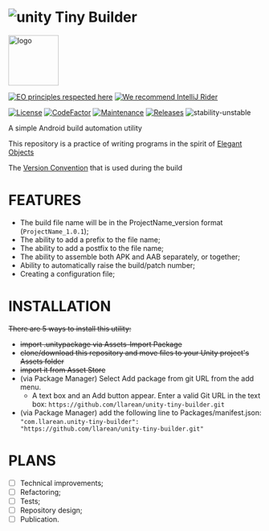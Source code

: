 # ![unity](https://img.shields.io/badge/Unity-100000?style=for-the-badge&logo=unity&logoColor=white)  Tiny Builder

<img alt="logo" src="https://www.objectionary.com/cactus.svg" height="100px" />  

[![EO principles respected here](https://www.elegantobjects.org/badge.svg)](https://www.elegantobjects.org)
[![We recommend IntelliJ Rider](https://www.elegantobjects.org/intellij-idea.svg)](https://www.jetbrains.com/rider/)

[![License](https://img.shields.io/badge/license-MIT-green.svg)](https://github.com/LLarean/unity-tiny-builder/blob/master/LICENSE.md)
[![CodeFactor](https://www.codefactor.io/repository/github/llarean/unity-tiny-builder/badge)](https://www.codefactor.io/repository/github/llarean/unity-tiny-builder)
[![Maintenance](https://img.shields.io/badge/Maintained%3F-yes-green.svg)](https://GitHub.com/Naereen/StrapDown.js/graphs/commit-activity)
[![Releases](https://img.shields.io/github/v/release/llarean/unity-tiny-builder)](https://github.com/llarean/unity-tiny-builder/releases)
![stability-unstable](https://img.shields.io/badge/stability-unstable-red.svg)

A simple Android build automation utility

This repository is a practice of writing programs in the spirit of [Elegant Objects](https://www.elegantobjects.org/)

The [Version Convention](https://semver.org/) that is used during the build 

# FEATURES

- The build file name will be in the ProjectName_version format (`ProjectName_1.0.1`);
- The ability to add a prefix to the file name;
- The ability to add a postfix to the file name;
- The ability to assemble both APK and AAB separately, or together;
- Ability to automatically raise the build/patch number;
- Creating a configuration file;


# INSTALLATION

~~There are 5 ways to install this utility:~~

- ~~import .unitypackage via Assets-Import Package~~
- ~~clone/download this repository and move files to your Unity project's Assets folder~~
- ~~import it from Asset Store~~
- (via Package Manager) Select Add package from git URL from the add menu. 
  - A text box and an Add button appear. Enter a valid Git URL in the text box:
  `https://github.com/llarean/unity-tiny-builder.git`
- (via Package Manager) add the following line to Packages/manifest.json:
  `"com.llarean.unity-tiny-builder": "https://github.com/llarean/unity-tiny-builder.git"`

# PLANS

- [ ] Technical improvements;
- [ ] Refactoring;
- [ ] Tests;
- [ ] Repository design;
- [ ] Publication.
